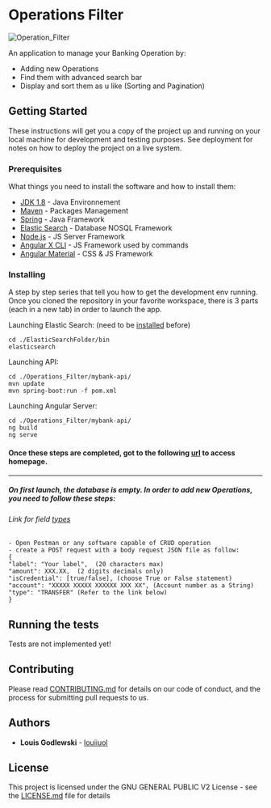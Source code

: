 # Operations Filter
<img src="http://phronesis-partners.com/sra/wp-content/uploads/2017/07/Investment-Bankin-1.jpg" title="OperationFilter" alt="Operation_Filter">

An application to manage your Banking Operation by: 
* Adding new Operations
* Find them with advanced search bar
* Display and sort them as u like (Sorting and Pagination)

## Getting Started

These instructions will get you a copy of the project up and running on your local machine for development and testing purposes. See deployment for notes on how to deploy the project on a live system.

### Prerequisites

What things you need to install the software and how to install them:

* [JDK 1.8](https://www.oracle.com/technetwork/java/javase/downloads/jdk8-downloads-2133151.html) - Java Environnement
* [Maven](https://maven.apache.org/) - Packages Management
* [Spring](https://spring.io/) - Java Framework
* [Elastic Search](https://www.elastic.co/guide/en/elasticsearch/client/java-api/current/index.html) - Database NOSQL Framework
* [Node.js](https://nodejs.org/en/) - JS Server Framework
* [Angular X CLI](https://cli.angular.io/) - JS Framework used by commands
* [Angular Material](https://material.angular.io/components/categories) - CSS & JS Framework

### Installing

A step by step series that tell you how to get the development env running. Once you cloned the repository in your favorite workspace, there is 3 parts (each in a new tab) in order to launch the app. 

Launching Elastic Search: (need to be [installed](https://www.elastic.co/guide/en/elasticsearch/reference/current/install-elasticsearch.html) before)

```
cd ./ElasticSearchFolder/bin
elasticsearch
```

Launching API: 
```
cd ./Operations_Filter/mybank-api/
mvn update
mvn spring-boot:run -f pom.xml
```

Launching Angular Server:
```
cd ./Operations_Filter/mybank-api/
ng build
ng serve
```

#### Once these steps are completed, got to the following [url](http://localhost:4200/) to access homepage. 

---

##### On first launch, the database is empty. In order to add new Operations, you need to follow these steps:
###### *Link for field [types](https://github.com/louiiuol/Operations_Filter/blob/master/mybank-api/src/main/java/com/mybank/app/entities/OperationType.java)*
```
- Open Postman or any software capable of CRUD operation 
- create a POST request with a body request JSON file as follow: 
{
"label": "Your label",  (20 characters max)
"amount": XXX.XX,  (2 digits decimals only)
"isCredential": [true/false], (choose True or False statement)
"account": "XXXXX XXXXX XXXXXX XXX XX", (Account number as a String)
"type": "TRANSFER" (Refer to the link below)
}
```


## Running the tests

Tests are not implemented yet! 

## Contributing

Please read [CONTRIBUTING.md](https://gist.github.com/louiiuol/f1ca9436c877c85f39f20e683ed64156) for details on our code of conduct, and the process for submitting pull requests to us.

## Authors

* **Louis Godlewski**  - [louiiuol](https://github.com/louiiuol)

## License

This project is licensed under the GNU GENERAL PUBLIC V2 License - see the [LICENSE.md](LICENSE) file for details
